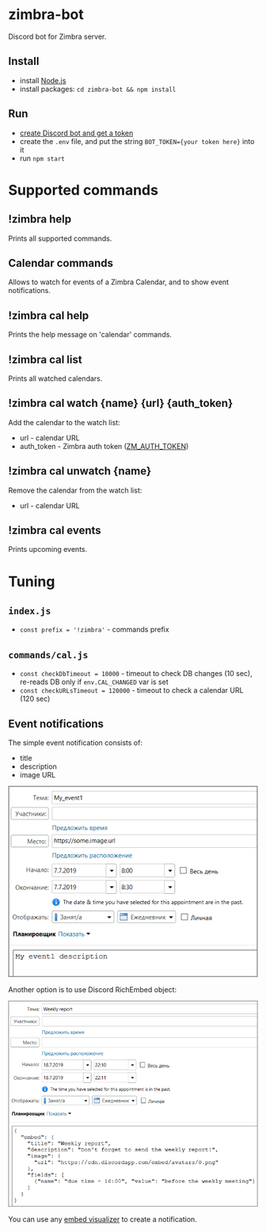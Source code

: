# zimbra-bot
Discord bot for Zimbra server.

## Install
* install [Node.js](https://nodejs.org/en/)
* install packages: `cd zimbra-bot && npm install`

## Run
* [create Discord bot and get a token](https://github.com/reactiflux/discord-irc/wiki/Creating-a-discord-bot-&-getting-a-token)
* create the `.env` file, and put the string `BOT_TOKEN={your token here}` into it
* run `npm start`


# Supported commands

## !zimbra help
Prints all supported commands.


## Calendar commands

Allows to watch for events of a Zimbra Calendar, and to show event notifications.

## !zimbra cal help
Prints the help message on 'calendar' commands.

## !zimbra cal list
Prints all watched calendars.

## !zimbra cal watch {name} {url} {auth_token}
Add the calendar to the watch list:
* url - calendar URL
* auth_token - Zimbra auth token ([ZM_AUTH_TOKEN](https://wiki.zimbra.com/wiki/Zimbra_REST_API_Reference#Authentication))

## !zimbra cal unwatch {name}
Remove the calendar from the watch list:
* url - calendar URL

## !zimbra cal events
Prints upcoming events.


# Tuning

## `index.js`
* `const prefix = '!zimbra'` - commands prefix

## `commands/cal.js`
* `const checkDbTimeout = 10000` - timeout to check DB changes (10 sec), re-reads DB only if `env.CAL_CHANGED` var is set
* `const checkURLsTimeout = 120000` - timeout to check a calendar URL (120 sec)

## Event notifications

The simple event notification consists of:
* title
* description
* image URL

![Simple event notification](./docs/simple_event.png)

Another option is to use Discord RichEmbed object:

![Discrod RichEmbed event notification](./docs/discord_embed_event.png)

You can use any [embed visualizer](https://leovoel.github.io/embed-visualizer) to create a notification.
